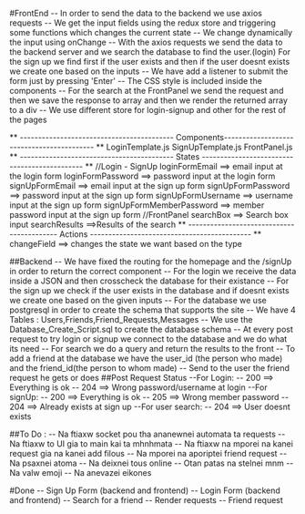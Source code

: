 #FrontEnd
--  In order to send the data to the backend we use axios requests
--  We get the input fields using the redux store and triggering some functions 
    which changes the current state
--  We change dynamically the input using onChange 
--  With the axios requests we send the data to the backend server and we search
    the database to find the user.(login)
    For the sign up we find first if the user exists and then if the user doesnt exists
    we create one based on the inputs
--  We have add a listener to submit the form just by pressing 'Enter'
--  The CSS style is included inside the components
--  For the search at the FrontPanel we send the request and then we save the response to array
    and then we render the returned array to a div 
--  We use different store for login-signup and other for the rest of the pages

** ------------------------------------------ Components------------------------------------------ **
LoginTemplate.js
SignUpTemplate.js
FrontPanel.js
** ------------------------------------------ States --------------------------------------------- **
//Login - SignUp
loginFormEmail ==> email input at the login form
loginFormPassword ==> password input at the login form
signUpFormEmail ==> email input at the sign up form
signUpFormPassword ==> password input at the sign up form
signUpFormUsername ==> username input at the sign up form
signUpFormMemberPassword ==> member password input at the sign up form
//FrontPanel
searchBox ==> Search box input
searchResults ==>Results of the search
** ------------------------------------------ Actions -------------------------------------------- **
changeField ==> changes the state we want based on the type

##Backend
--  We have fixed the routing for the homepage and the /signUp in order to return the correct component
--  For the login we receive the data inside a JSON and then crosscheck the database for their existance
--  For the sign up we check if the user exists in the database and if doesnt exists we create one based on 
    the given inputs
--  For the database we use postgresql in order to create the schema that supports the site
--  We have 4 Tables : Users,Friends,Friend_Requests,Messages
--  We use the Database_Create_Script.sql to create the database schema
--  At every post request to try login or signup we connect to the database and we do what its need
--  For search we do a query and return the results to the front
--  To add a friend at the database we have the user_id (the person who made) and the friend_id(the person to whom made)
--  Send to the user the friend request he gets or does
##Post Request Status
--For Login:
    -- 200 ==> Everything is ok
    -- 204 ==> Wrong password/username at login
--For signUp:
    -- 200 ==> Everything is ok
    -- 205 ==> Wrong member password
    -- 204 ==> Already exists at sign up
--For user search:
    -- 204 ==> User doesnt exists


##To Do :
--  Na ftiaxw socket pou tha ananewnei automata ta requests
--  Na ftiaxw to UI gia to main kai ta mhnhmata
--  Na ftiaxw na mporei na kanei request gia na kanei add filous
--  Na mporei na aporiptei friend request 
--  Na psaxnei atoma
--  Na deixnei tous online
--  Otan patas na stelnei mnm
--  Na valw emoji
--  Na anevazei eikones

#Done
--  Sign Up Form (backend and frontend)
--  Login Form (backend and frontend)
-- Search for a friend
-- Render requests 
-- Friend request
